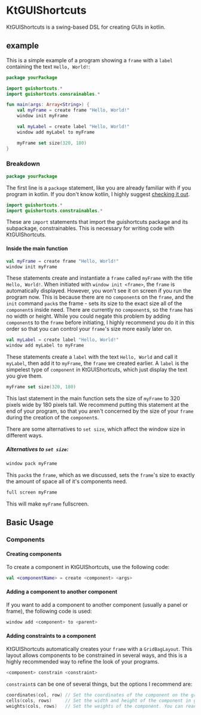 # KtGUIShortcuts
KtGUIShortcuts is a swing-based DSL for creating GUIs in kotlin.

## example
This is a simple example of a program showing a `frame` with a `label` containing the text `Hello, World!`:
```kotlin
package yourPackage

import guishortcuts.*
import guishortcuts.consrainables.*

fun main(args: Array<String>) {
    val myFrame = create frame "Hello, World!"
    window init myFrame

    val myLabel = create label "Hello, World!"
    window add myLabel to myFrame

    myFrame set size(320, 180)
}

```

### Breakdown
```kotlin
package yourPackage
```
The first line is a `package` statement, like you are already familiar with if you program in kotlin. If you don't know kotlin, I highly suggest [checking it out](http://kotlinlang.org/).

```kotlin
import guishortcuts.*
import guishortcuts.constrainables.*
```
These are `import` statements that import the guishortcuts package and its subpackage, constrainables. This is necessary for writing code with KtGUIShortcuts.

#### Inside the main function
```kotlin
val myFrame = create frame "Hello, World!"
window init myFrame
```
These statements create and instantiate a `frame` called `myFrame` with the title `Hello, World!`. When initiated with `window init <frame>`, the `frame` is automatically displayed. However, you won't see it on screen if you run the program now. This is because there are no `component`s on the `frame`, and the `init` command `pack`s the frame - sets its size to the exact size all of the `component`s inside need. There are currently no `component`s, so the `frame` has no width or height. While you could negate this problem by adding `component`s to the `frame` before initiating, I highly recommend you do it in this order so that you can control your `frame`'s size more easily later on.

```kotlin
val myLabel = create label "Hello, World!"
window add myLabel to myFrame
```
These statements create a `label` with the text `Hello, World` and call it `myLabel`, then add it to `myFrame`, the `frame` we created earlier. A `label` is the simpelest type of `component` in KtGUIShortcuts, which just display the text you give them.

```kotlin
myFrame set size(320, 180)
```
This last statement in the main function sets the size of `myFrame` to 320 pixels wide by 180 pixels tall. We recommend putting this statement at the end of your program, so that you aren't concerned by the size of your `frame` during the creation of the `component`s.

There are some alternatives to `set size`, which affect the window size in different ways.

##### Alternatives to `set size`:
```kotlin
window pack myFrame
```
This `pack`s the `frame`, which as we discussed, sets the `frame`'s size to exactly the amount of space all of it's components need.

```kotlin
full screen myFrame
```
This will make `myFrame` fullscreen.

## Basic Usage
### Components
#### Creating components
To create a component in KtGUIShortcuts, use the following code:
```kotlin
val <componentName> = create <component> <args>
```

#### Adding a component to another component
If you want to add a component to another component (usually a panel or frame), the following code is used:
```kotlin
window add <component> to <parent>
```

#### Adding constraints to a component
KtGUIShortcuts automatically creates your `frame` with a `GridBagLayout`. This layout allows components to be constrained in several ways, and this is a highly recommended way to refine the look of your programs.
```kotlin
<component> constrain <constraint>
```

`constraint`s can be one of several things, but the options I recommend are: 

```kotlin
coordinates(col, row) // Set the coordinates of the component on the grid, starting with (0, 0) in the top left corner.
cells(cols, rows)     // Set the width and height of the component in grid-cells.
weights(cols, rows)   // Set the weights of the component. You can read more about weights in [The Java™ Tutorials](https://docs.oracle.com/javase/tutorial/uiswing/layout/gridbag.html).
```
